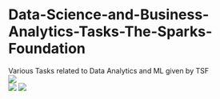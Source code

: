 # Data-Science-and-Business-Analytics-Tasks-The-Sparks-Foundation
Various Tasks related to Data Analytics and ML given by TSF\
![](https://img.shields.io/badge/<Author>-<Shubhang_Shukla>-informational?style=flat&logo=data:image/svg%2bxml;base64,<BASE64_DATA>)\
![](https://img.shields.io/badge/<Programming_Language>-<Python>-informational?style=flat&logo=data:image/svg%2bxml;base64,<BASE64_DATA>)
![](https://img.shields.io/badge/<Tool>-<Jupyter_Notebook>-informational?style=flat&logo=data:image/svg%2bxml;base64,<BASE64_DATA>)
